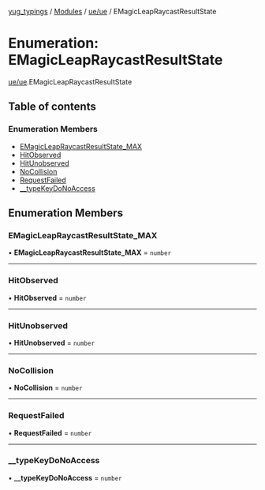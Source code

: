 [yug_typings](../README.md) / [Modules](../modules.md) / [ue/ue](../modules/ue_ue.md) / EMagicLeapRaycastResultState

# Enumeration: EMagicLeapRaycastResultState

[ue/ue](../modules/ue_ue.md).EMagicLeapRaycastResultState

## Table of contents

### Enumeration Members

- [EMagicLeapRaycastResultState\_MAX](ue_ue.EMagicLeapRaycastResultState.md#emagicleapraycastresultstate_max)
- [HitObserved](ue_ue.EMagicLeapRaycastResultState.md#hitobserved)
- [HitUnobserved](ue_ue.EMagicLeapRaycastResultState.md#hitunobserved)
- [NoCollision](ue_ue.EMagicLeapRaycastResultState.md#nocollision)
- [RequestFailed](ue_ue.EMagicLeapRaycastResultState.md#requestfailed)
- [\_\_typeKeyDoNoAccess](ue_ue.EMagicLeapRaycastResultState.md#__typekeydonoaccess)

## Enumeration Members

### EMagicLeapRaycastResultState\_MAX

• **EMagicLeapRaycastResultState\_MAX** = `number`

___

### HitObserved

• **HitObserved** = `number`

___

### HitUnobserved

• **HitUnobserved** = `number`

___

### NoCollision

• **NoCollision** = `number`

___

### RequestFailed

• **RequestFailed** = `number`

___

### \_\_typeKeyDoNoAccess

• **\_\_typeKeyDoNoAccess** = `number`
